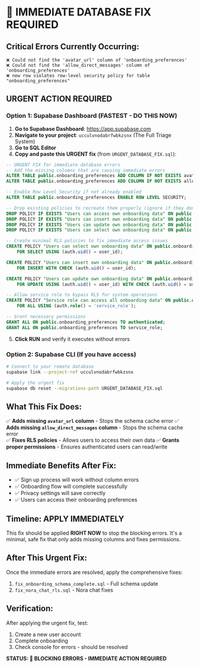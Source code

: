 # 🚨 IMMEDIATE DATABASE FIX REQUIRED

## Critical Errors Currently Occurring:
```
❌ Could not find the 'avatar_url' column of 'onboarding_preferences'
❌ Could not find the 'allow_direct_messages' column of 'onboarding_preferences' 
❌ new row violates row-level security policy for table "onboarding_preferences"
```

## URGENT ACTION REQUIRED

### Option 1: Supabase Dashboard (FASTEST - DO THIS NOW)

1. **Go to Supabase Dashboard**: https://app.supabase.com
2. **Navigate to your project**: `ucculvnodabrfwbkzsnx` (The Full Triage System)
3. **Go to SQL Editor**
4. **Copy and paste this URGENT fix** (from `URGENT_DATABASE_FIX.sql`):

```sql
-- URGENT FIX for immediate database errors
-- Add the missing columns that are causing immediate errors
ALTER TABLE public.onboarding_preferences ADD COLUMN IF NOT EXISTS avatar_url TEXT;
ALTER TABLE public.onboarding_preferences ADD COLUMN IF NOT EXISTS allow_direct_messages BOOLEAN DEFAULT true;

-- Enable Row Level Security if not already enabled
ALTER TABLE public.onboarding_preferences ENABLE ROW LEVEL SECURITY;

-- Drop existing policies to recreate them properly (ignore if they don't exist)
DROP POLICY IF EXISTS "Users can access own onboarding data" ON public.onboarding_preferences;
DROP POLICY IF EXISTS "Users can insert own onboarding data" ON public.onboarding_preferences;
DROP POLICY IF EXISTS "Users can update own onboarding data" ON public.onboarding_preferences;
DROP POLICY IF EXISTS "Users can select own onboarding data" ON public.onboarding_preferences;

-- Create minimal RLS policies to fix immediate access issues
CREATE POLICY "Users can select own onboarding data" ON public.onboarding_preferences
    FOR SELECT USING (auth.uid() = user_id);

CREATE POLICY "Users can insert own onboarding data" ON public.onboarding_preferences
    FOR INSERT WITH CHECK (auth.uid() = user_id);

CREATE POLICY "Users can update own onboarding data" ON public.onboarding_preferences
    FOR UPDATE USING (auth.uid() = user_id) WITH CHECK (auth.uid() = user_id);

-- Allow service role to bypass RLS for system operations
CREATE POLICY "Service role can access all onboarding data" ON public.onboarding_preferences
    FOR ALL USING (auth.role() = 'service_role');

-- Grant necessary permissions
GRANT ALL ON public.onboarding_preferences TO authenticated;
GRANT ALL ON public.onboarding_preferences TO service_role;
```

5. **Click RUN** and verify it executes without errors

### Option 2: Supabase CLI (If you have access)

```bash
# Connect to your remote database
supabase link --project-ref ucculvnodabrfwbkzsnx

# Apply the urgent fix
supabase db reset --migrations-path URGENT_DATABASE_FIX.sql
```

## What This Fix Does:

✅ **Adds missing `avatar_url` column** - Stops the schema cache error
✅ **Adds missing `allow_direct_messages` column** - Stops the schema cache error  
✅ **Fixes RLS policies** - Allows users to access their own data
✅ **Grants proper permissions** - Ensures authenticated users can read/write

## Immediate Benefits After Fix:

- ✅ Sign up process will work without column errors
- ✅ Onboarding flow will complete successfully  
- ✅ Privacy settings will save correctly
- ✅ Users can access their onboarding preferences

## Timeline: APPLY IMMEDIATELY

This fix should be applied **RIGHT NOW** to stop the blocking errors. It's a minimal, safe fix that only adds missing columns and fixes permissions.

## After This Urgent Fix:

Once the immediate errors are resolved, apply the comprehensive fixes:
1. `fix_onboarding_schema_complete.sql` - Full schema update
2. `fix_nora_chat_rls.sql` - Nora chat fixes

## Verification:

After applying the urgent fix, test:
1. Create a new user account
2. Complete onboarding
3. Check console for errors - should be resolved

**STATUS: 🚨 BLOCKING ERRORS - IMMEDIATE ACTION REQUIRED**